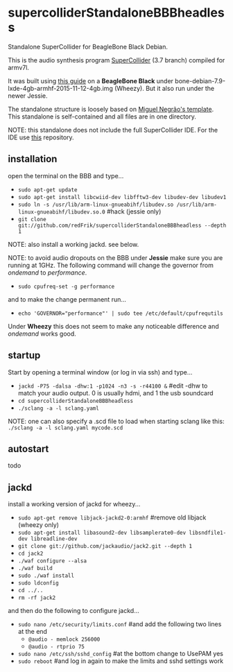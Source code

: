 # supercolliderStandaloneBBBheadless
Standalone SuperCollider for BeagleBone Black Debian.

This is the audio synthesis program [SuperCollider](http://github.com/supercollider/supercollider) (3.7 branch) compiled for armv7l.

It was built using [this guide](http://supercollider.github.io/development/building-beagleboneblack) on a **BeagleBone Black** under bone-debian-7.9-lxde-4gb-armhf-2015-11-12-4gb.img (Wheezy). But it also run under the newer Jessie.

The standalone structure is loosely based on [Miguel Negrão's template](https://github.com/miguel-negrao/scStandalone). This standalone is self-contained and all files are in one directory.

NOTE: this standalone does not include the full SuperCollider IDE. For the IDE use [this](https://github.com/redFrik/supercolliderStandaloneBBB) repository.

installation
--

open the terminal on the BBB and type...

* `sudo apt-get update`
* `sudo apt-get install libcwiid-dev libfftw3-dev libudev-dev libudev1`
* `sudo ln -s /usr/lib/arm-linux-gnueabihf/libudev.so /usr/lib/arm-linux-gnueabihf/libudev.so.0` #hack (jessie only)
* `git clone git://github.com/redFrik/supercolliderStandaloneBBBheadless --depth 1`

NOTE: also install a working jackd.  see below.

NOTE: to avoid audio dropouts on the BBB under **Jessie** make sure you are running at 1GHz. The following command will change the governor from *ondemand* to *performance*.

* `sudo cpufreq-set -g performance`

and to make the change permanent run...

* `echo 'GOVERNOR="performance"' | sudo tee /etc/default/cpufrequtils`

Under **Wheezy** this does not seem to make any noticeable difference and *ondemand* works good.

startup
--

Start by opening a terminal window (or log in via ssh) and type...

* `jackd -P75 -dalsa -dhw:1 -p1024 -n3 -s -r44100 &` #edit -dhw to match your audio output. 0 is usually hdmi, and 1 the usb soundcard
* `cd supercolliderStandaloneBBBheadless`
* `./sclang -a -l sclang.yaml`

NOTE: one can also specify a .scd file to load when starting sclang like this: `./sclang -a -l sclang.yaml mycode.scd`

autostart
--

todo

jackd
--

install a working version of jackd for wheezy...

* `sudo apt-get remove libjack-jackd2-0:armhf` #remove old libjack (wheezy only)
* `sudo apt-get install libasound2-dev libsamplerate0-dev libsndfile1-dev libreadline-dev`
* `git clone git://github.com/jackaudio/jack2.git --depth 1`
* `cd jack2`
* `./waf configure --alsa`
* `./waf build`
* `sudo ./waf install`
* `sudo ldconfig`
* `cd ../..`
* `rm -rf jack2`

and then do the following to configure jackd...

* `sudo nano /etc/security/limits.conf` #and add the following two lines at the end
  * `@audio - memlock 256000`
  * `@audio - rtprio 75`
* `sudo nano /etc/ssh/sshd_config` #at the bottom change to UsePAM yes
* `sudo reboot` #and log in again to make the limits and sshd settings work
